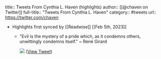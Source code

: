 title:: Tweets From Cynthia L. Haven (highlights)
author:: [[@chaven on Twitter]]
full-title:: "Tweets From Cynthia L. Haven"
category:: #tweets
url:: https://twitter.com/chaven

- Highlights first synced by [[Readwise]] [[Feb 5th, 2023]]
	- "Evil is the mystery of a pride which, as it condemns others, unwittingly condemns itself." ~ René Girard 
	  
	  ![](https://pbs.twimg.com/media/FoKi0k0akAEC6kV.jpg) ([View Tweet](https://twitter.com/chaven/status/1622037864371593216))